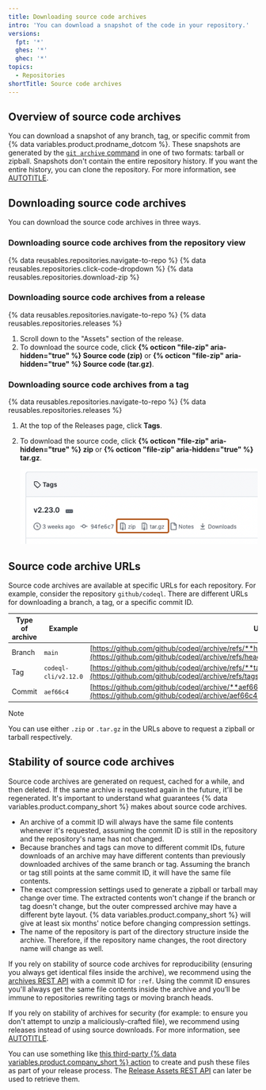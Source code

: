 ```yaml
---
title: Downloading source code archives
intro: 'You can download a snapshot of the code in your repository.'
versions:
  fpt: '*'
  ghes: '*'
  ghec: '*'
topics:
  - Repositories
shortTitle: Source code archives
---
```

## Overview of source code archives

You can download a snapshot of any branch, tag, or specific commit from {% data variables.product.prodname_dotcom %}. These snapshots are generated by the [`git archive` command](https://git-scm.com/docs/git-archive) in one of two formats: tarball or zipball. Snapshots don't contain the entire repository history. If you want the entire history, you can clone the repository. For more information, see [AUTOTITLE](/repositories/creating-and-managing-repositories/cloning-a-repository).

## Downloading source code archives

You can download the source code archives in three ways.

### Downloading source code archives from the repository view

{% data reusables.repositories.navigate-to-repo %}
{% data reusables.repositories.click-code-dropdown %}
{% data reusables.repositories.download-zip %}

### Downloading source code archives from a release

{% data reusables.repositories.navigate-to-repo %}
{% data reusables.repositories.releases %}
1. Scroll down to the "Assets" section of the release.
1. To download the source code, click **{% octicon "file-zip" aria-hidden="true" %} Source code (zip)** or **{% octicon "file-zip" aria-hidden="true" %} Source code (tar.gz)**.

### Downloading source code archives from a tag

{% data reusables.repositories.navigate-to-repo %}
{% data reusables.repositories.releases %}
1. At the top of the Releases page, click **Tags**.
1. To download the source code, click **{% octicon "file-zip" aria-hidden="true" %} zip** or **{% octicon "file-zip" aria-hidden="true" %} tar.gz**.

   ![Screenshot of the "Tags" page of a repository. The zip and tar.gz options are outlined in dark orange.](/assets/images/help/repository/tags-download-zip-targz.png)

## Source code archive URLs

Source code archives are available at specific URLs for each repository. For example, consider the repository `github/codeql`. There are different URLs for downloading a branch, a tag, or a specific commit ID.

| Type of archive | Example | URL     |
|-----------------|---------|---------|
| Branch          | `main`  | [https://github.com/github/codeql/archive/refs/**heads/main**.tar.gz](https://github.com/github/codeql/archive/refs/heads/main.tar.gz) |
| Tag             | `codeql-cli/v2.12.0` | [https://github.com/github/codeql/archive/refs/**tags/codeql-cli/v2.12.0**.zip](https://github.com/github/codeql/archive/refs/tags/codeql-cli/v2.12.0.zip)  |
| Commit          | `aef66c4` | [https://github.com/github/codeql/archive/**aef66c462abe817e33aad91d97aa782a1e2ad2c7**.zip](https://github.com/github/codeql/archive/aef66c462abe817e33aad91d97aa782a1e2ad2c7.zip) |

> [!NOTE]
> You can use either `.zip` or `.tar.gz` in the URLs above to request a zipball or tarball respectively.

## Stability of source code archives

Source code archives are generated on request, cached for a while, and then deleted. If the same archive is requested again in the future, it'll be regenerated. It's important to understand what guarantees {% data variables.product.company_short %} makes about source code archives.

* An archive of a commit ID will always have the same file contents whenever it's requested, assuming the commit ID is still in the repository and the repository's name has not changed.
* Because branches and tags can move to different commit IDs, future downloads of an archive may have different contents than previously downloaded archives of the same branch or tag. Assuming the branch or tag still points at the same commit ID, it will have the same file contents.
* The exact compression settings used to generate a zipball or tarball may change over time. The extracted contents won't change if the branch or tag doesn't change, but the outer compressed archive may have a different byte layout. {% data variables.product.company_short %} will give at least six months' notice before changing compression settings.
* The name of the repository is part of the directory structure inside the archive. Therefore, if the repository name changes, the root directory name will change as well.

If you rely on stability of source code archives for reproducibility (ensuring you always get identical files inside the archive), we recommend using the [archives REST API](/rest/repos/contents#download-a-repository-archive-tar) with a commit ID for `:ref`. Using the commit ID ensures you'll always get the same file contents inside the archive and you’ll be immune to repositories rewriting tags or moving branch heads.

If you rely on stability of archives for security (for example: to ensure you don't attempt to unzip a maliciously-crafted file), we recommend using releases instead of using source downloads. For more information, see [AUTOTITLE](/repositories/releasing-projects-on-github/about-releases).

You can use something like [this third-party {% data variables.product.company_short %} action](https://github.com/softprops/action-gh-release) to create and push these files as part of your release process. The [Release Assets REST API](/rest/releases/assets#get-a-release-asset) can later be used to retrieve them.
